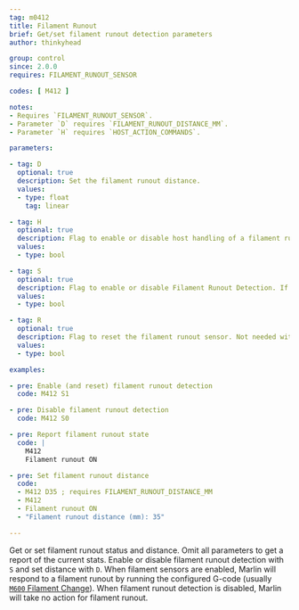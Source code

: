 ```yaml
---
tag: m0412
title: Filament Runout
brief: Get/set filament runout detection parameters
author: thinkyhead

group: control
since: 2.0.0
requires: FILAMENT_RUNOUT_SENSOR

codes: [ M412 ]

notes:
- Requires `FILAMENT_RUNOUT_SENSOR`.
- Parameter `D` requires `FILAMENT_RUNOUT_DISTANCE_MM`.
- Parameter `H` requires `HOST_ACTION_COMMANDS`.

parameters:

- tag: D
  optional: true
  description: Set the filament runout distance.
  values:
  - type: float
    tag: linear

- tag: H
  optional: true
  description: Flag to enable or disable host handling of a filament runout.
  values:
  - type: bool

- tag: S
  optional: true
  description: Flag to enable or disable Filament Runout Detection. If omitted, the current enabled state will be reported.
  values:
  - type: bool

- tag: R
  optional: true
  description: Flag to reset the filament runout sensor. Not needed with `S`.
  values:
  - type: bool

examples:

- pre: Enable (and reset) filament runout detection
  code: M412 S1

- pre: Disable filament runout detection
  code: M412 S0

- pre: Report filament runout state
  code: |
    M412
    Filament runout ON

- pre: Set filament runout distance
  code:
  - M412 D35 ; requires FILAMENT_RUNOUT_DISTANCE_MM
  - M412
  - Filament runout ON
  - "Filament runout distance (mm): 35"

---
```


Get or set filament runout status and distance. Omit all parameters to get a report of the current stats. Enable or disable filament runout detection with `S` and set distance with `D`. When filament sensors are enabled, Marlin will respond to a filament runout by running the configured G-code (usually [`M600` Filament Change](/docs/gcode/M600.html)). When filament runout detection is disabled, Marlin will take no action for filament runout.
